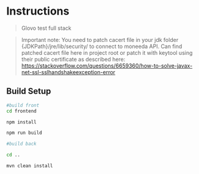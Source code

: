 # Instructions

> Glovo test full stack

>Important note:
You need to patch cacert file in your jdk folder {JDKPath}/jre/lib/security/ to connect to moneeda API.
Can find patched cacert file here in project root or patch it with keytool using their public certificate as described here:
https://stackoverflow.com/questions/6659360/how-to-solve-javax-net-ssl-sslhandshakeexception-error

## Build Setup

``` bash
#build front
cd frontend

npm install

npm run build

#build back

cd ..

mvn clean install


```

